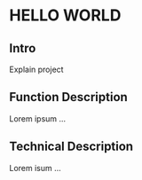 # HELLO WORLD 

## Intro

Explain project

## Function Description

Lorem ipsum ...
## Technical Description

Lorem isum ...